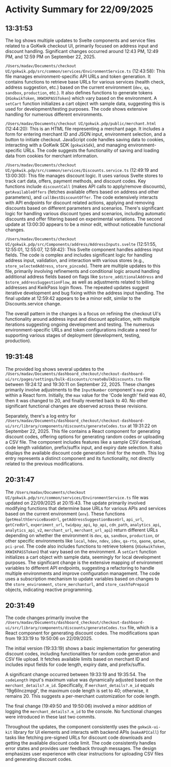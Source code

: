 # Activity Summary for 22/09/2025

## 13:31:53
The log shows multiple updates to Svelte components and service files related to a GoKwik checkout UI, primarily focused on address input and discount handling.  Significant changes occurred around 12:43 PM, 12:49 PM, and 12:59 PM on September 22, 2025.

`/Users/madav/Documents/checkout UI/gokwik.pdp/src/common/services/EnvironmentService.ts` (12:43:58): This file manages environment-specific API URLs and token generation.  It contains functions to retrieve base URLs for various services (health check, address suggestion, etc.) based on the current environment (`dev`, `qa`, `sandbox`, `production`, etc.).  It also defines functions to generate tokens (`XGokwikToken`, `XKWIKPASSToken`) which vary based on the environment.  A `setCart` function initializes a cart object with sample data, suggesting this is used for development/testing purposes.  The code shows extensive handling for numerous different environments.

`/Users/madav/Documents/checkout UI/gokwik.pdp/public/merchant.html` (12:44:20): This is an HTML file representing a merchant page. It includes a form for entering merchant ID and JSON input, environment selection, and a button to initiate checkout.  JavaScript code handles saving data to cookies, interacting with a GoKwik SDK (`gokwikSdk`), and managing environment-specific URLs.  The code suggests the functionality of saving and loading data from cookies for merchant information.

`/Users/madav/Documents/checkout UI/gokwik.pdp/src/common/services/Discounts.service.ts` (12:49:19 and 13:00:30): This file manages discount logic. It uses various Svelte stores to track cart data, offers, payment methods, and discount codes. Key functions include `discountCall` (makes API calls to apply/remove discounts), `getAvailableOffers` (fetches available offers based on address and other parameters), and `callBestDiscountOffer`.  The code extensively interacts with API endpoints for discount related actions, applying and removing discounts based on different parameters and scenarios.  There's significant logic for handling various discount types and scenarios, including automatic discounts and offer filtering based on experimental variations. The second update at 13:00:30 appears to be a minor edit, without noticeable functional changes.

`/Users/madav/Documents/checkout UI/gokwik.pdp/src/Components/address/AddressInputs.svelte` (12:51:55, 12:55:01, 12:55:07, 12:59:42): This Svelte component handles address input fields.  The code is complex and includes significant logic for handling address input, validation, and interaction with various stores (e.g., `store_selectedAddress`, `store_pincode`). There are multiple updates to this file, primarily involving refinements and conditional logic around handling additional address fields based on flags like `$store_additionalAddress` and `$store_addressSuggestionFlow`, as well as adjustments related to billing addresses and KwikPass login flows.  The repeated updates suggest iterative development and bug fixing within the address input handling.  The final update at 12:59:42  appears to be a minor edit, similar to the Discounts.service change.


The overall pattern in the changes is a focus on refining the checkout UI's functionality around address input and discount application, with multiple iterations suggesting ongoing development and testing. The numerous environment-specific URLs and token configurations indicate a need for supporting various stages of deployment (development, testing, production).


## 19:31:48
The provided log shows several updates to the `/Users/madav/Documents/dashboard_checkout/checkout-dashboard-ui/src/pages/settings/bulk-discounts/createBulkDiscounts.tsx` file between 19:24:12 and 19:30:11 on September 22, 2025.  These changes primarily involve adjustments to the `InputNumber` component's `max` prop within a React form. Initially, the `max` value for the 'Code length' field was 40, then it was changed to 20, and finally reverted back to 40.  No other significant functional changes are observed across these revisions.

Separately, there's a log entry for `/Users/madav/Documents/dashboard_checkout/checkout-dashboard-ui/src/library/components/discounts/generateCodes.tsx` at 19:31:22 on September 22, 2025.  This file contains a React component for generating discount codes, offering options for generating random codes or uploading a CSV file. The component includes features like a sample CSV download, code length validation, prefix/suffix input, and expiry date selection. It also displays the available discount code generation limit for the month.  This log entry represents a distinct component and its functionality, not directly related to the previous modifications.


## 20:31:47
The `/Users/madav/Documents/checkout UI/gokwik.pdp/src/common/services/EnvironmentService.ts` file was updated on 22/09/2025 at 20:15:43.  The update primarily involved modifying functions that determine base URLs for various APIs and services based on the current environment (`env`).  These functions (`getHealthServiceBaseUrl`, `getAddressSuggestionBaseUrl`, `api_url`, `getCredUrl`, `experiment_url`, `twidpay_api`, `kp_api`, `cdn_path`, `analytics_api`, `analytics_api_v2`, `merchant_url`, `merchant_url_api`)  return different URLs depending on whether the environment is `dev`, `qa`, `sandbox`, `production`, or other specific environments like `local`, `hdev`, `ndev`, `idev`, `qa-rto`, `qaone`, `qatwo`,  `pci-prod`.  The code also includes functions to retrieve tokens (`XGokwikToken`, `XKWIKPASSToken`)  that vary based on the environment. A `setCart` function initializes a cart object with sample data, seemingly for local development purposes.  The significant change is the extensive mapping of environment variables to different API endpoints, suggesting a refactoring to handle multiple environments and improve configuration management.  The code uses a subscription mechanism to update variables based on changes to the `store_environment`, `store_merchanturl`, and `store_cashToPrepaid` objects, indicating reactive programming.


## 20:31:49
The code changes primarily involve the `/Users/madav/Documents/dashboard_checkout/checkout-dashboard-ui/src/library/components/discounts/generateCodes.tsx` file, which is a React component for generating discount codes.  The modifications span from 19:33:19 to 19:50:06 on 22/09/2025.

The initial version (19:33:19) shows a basic implementation for generating discount codes, including functionalities for random code generation and CSV file upload.  It fetches available limits based on merchant ID and includes input fields for code length, expiry date, and prefix/suffix.

A significant change occurred between 19:33:19 and 19:35:54. The `codeLength` input's maximum value was dynamically adjusted based on the `merchant_details?.m_id`.  Specifically,  if `merchant_details?.m_id` equals '19g6ilnczmpgl', the maximum code length is set to 40; otherwise, it remains 20.  This suggests a per-merchant customization for code length.

The final change (19:49:50 and 19:50:06) involved a minor addition of logging the `merchant_details?.m_id` to the console. No functional changes were introduced in these last two commits.

Throughout the updates, the component consistently uses the `gokwik-ui-kit` library for UI elements and interacts with backend APIs (`makeAPICall`) for tasks like fetching pre-signed URLs for discount code downloads and getting the available discount code limit.  The code consistently handles error states and provides user feedback through messages.  The design emphasizes user experience with clear instructions for uploading CSV files and generating discount codes.
